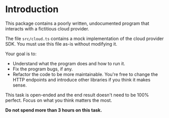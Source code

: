 # Introduction

This package contains a poorly written, undocumented program that interacts with a fictitious cloud provider.

The file `src/cloud.ts` contains a mock implementation of the cloud provider SDK. You must use this file as-is without modifying it.

Your goal is to:

- Understand what the program does and how to run it.
- Fix the program bugs, if any.
- Refactor the code to be more maintainable. You're free to change the HTTP endpoints and introduce other libraries if you think it makes sense.

This task is open-ended and the end result doesn't need to be 100% perfect. Focus on what you think matters the most.

**Do not spend more than 3 hours on this task.**
